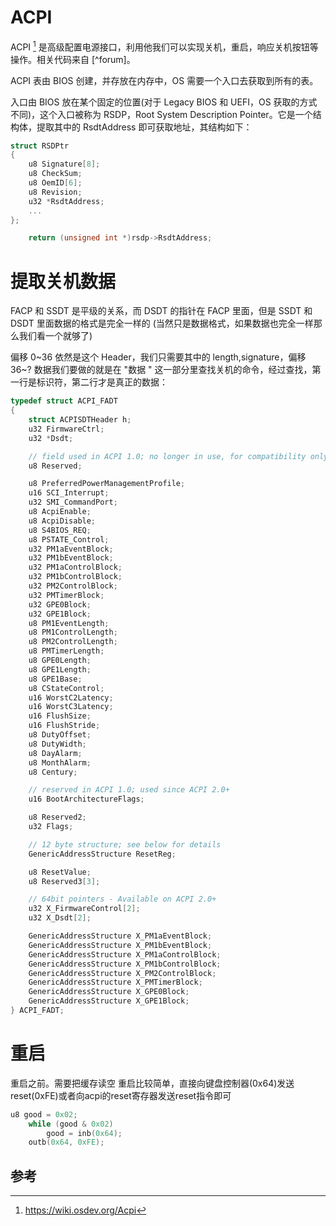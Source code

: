 # ACPI

ACPI [^acpi] 是高级配置电源接口，利用他我们可以实现关机，重启，响应关机按钮等操作。相关代码来自 [^forum]。

ACPI 表由 BIOS 创建，并存放在内存中，OS 需要一个入口去获取到所有的表。

入口由 BIOS 放在某个固定的位置(对于 Legacy BIOS 和 UEFI，OS 获取的方式不同)，这个入口被称为 RSDP，Root System Description Pointer。它是一个结构体，提取其中的 RsdtAddress 即可获取地址，其结构如下：

```c++
struct RSDPtr
{
    u8 Signature[8];
    u8 CheckSum;
    u8 OemID[6];
    u8 Revision;
    u32 *RsdtAddress;
    ...
};
```

```c++
    return (unsigned int *)rsdp->RsdtAddress;
```

# 提取关机数据

FACP 和 SSDT 是平级的关系，而 DSDT 的指针在 FACP 里面，但是 SSDT 和 DSDT 里面数据的格式是完全一样的 (当然只是数据格式，如果数据也完全一样那么我们看一个就够了)

偏移 0~36 依然是这个 Header，我们只需要其中的 length,signature，偏移 36~? 数据我们要做的就是在 "数据 " 这一部分里查找关机的命令，经过查找，第一行是标识符，第二行才是真正的数据：

```c++
typedef struct ACPI_FADT
{
    struct ACPISDTHeader h;
    u32 FirmwareCtrl;
    u32 *Dsdt;

    // field used in ACPI 1.0; no longer in use, for compatibility only
    u8 Reserved;

    u8 PreferredPowerManagementProfile;
    u16 SCI_Interrupt;
    u32 SMI_CommandPort;
    u8 AcpiEnable;
    u8 AcpiDisable;
    u8 S4BIOS_REQ;
    u8 PSTATE_Control;
    u32 PM1aEventBlock;
    u32 PM1bEventBlock;
    u32 PM1aControlBlock;
    u32 PM1bControlBlock;
    u32 PM2ControlBlock;
    u32 PMTimerBlock;
    u32 GPE0Block;
    u32 GPE1Block;
    u8 PM1EventLength;
    u8 PM1ControlLength;
    u8 PM2ControlLength;
    u8 PMTimerLength;
    u8 GPE0Length;
    u8 GPE1Length;
    u8 GPE1Base;
    u8 CStateControl;
    u16 WorstC2Latency;
    u16 WorstC3Latency;
    u16 FlushSize;
    u16 FlushStride;
    u8 DutyOffset;
    u8 DutyWidth;
    u8 DayAlarm;
    u8 MonthAlarm;
    u8 Century;

    // reserved in ACPI 1.0; used since ACPI 2.0+
    u16 BootArchitectureFlags;

    u8 Reserved2;
    u32 Flags;

    // 12 byte structure; see below for details
    GenericAddressStructure ResetReg;

    u8 ResetValue;
    u8 Reserved3[3];

    // 64bit pointers - Available on ACPI 2.0+
    u32 X_FirmwareControl[2];
    u32 X_Dsdt[2];

    GenericAddressStructure X_PM1aEventBlock;
    GenericAddressStructure X_PM1bEventBlock;
    GenericAddressStructure X_PM1aControlBlock;
    GenericAddressStructure X_PM1bControlBlock;
    GenericAddressStructure X_PM2ControlBlock;
    GenericAddressStructure X_PMTimerBlock;
    GenericAddressStructure X_GPE0Block;
    GenericAddressStructure X_GPE1Block;
} ACPI_FADT;
```

# 重启

重启之前。需要把缓存读空
重启比较简单，直接向键盘控制器(0x64)发送reset(0xFE)或者向acpi的reset寄存器发送reset指令即可

```c++
u8 good = 0x02;
    while (good & 0x02)
        good = inb(0x64);
    outb(0x64, 0xFE);
```

## 参考

[^shutdown]: <https://forum.osdev.org/viewtopic.php?t=16990>
[^reboot]: <https://wiki.osdev.org/Reboot>
[^acpi]: <https://wiki.osdev.org/Acpi>

